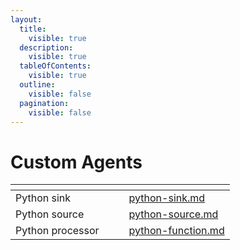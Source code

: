```yaml
---
layout:
  title:
    visible: true
  description:
    visible: true
  tableOfContents:
    visible: true
  outline:
    visible: false
  pagination:
    visible: false
---
```


# Custom Agents

<table data-view="cards"><thead><tr><th></th><th data-hidden></th><th data-hidden></th><th data-hidden data-card-target data-type="content-ref"></th></tr></thead><tbody><tr><td>Python sink</td><td></td><td></td><td><a href="python-sink.md">python-sink.md</a></td></tr><tr><td>Python source</td><td></td><td></td><td><a href="python-source.md">python-source.md</a></td></tr><tr><td>Python processor</td><td></td><td></td><td><a href="python-function.md">python-function.md</a></td></tr></tbody></table>
